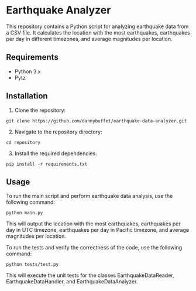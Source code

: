 # Earthquake Analyzer

This repository contains a Python script for analyzing earthquake data from a CSV file. It calculates the location with the most earthquakes, earthquakes per day in different timezones, and average magnitudes per location.

## Requirements

- Python 3.x
- Pytz

## Installation

1. Clone the repository:

```shell
git clone https://github.com/dannybuffet/earthquake-data-analyzer.git
```

2. Navigate to the repository directory:

```shell
cd repository
```

3. Install the required dependencies:

```shell
pip install -r requirements.txt
```

## Usage

To run the main script and perform earthquake data analysis, use the following command:

```shell
python main.py
```

This will output the location with the most earthquakes, earthquakes per day in UTC timezone, earthquakes per day in Pacific timezone, and average magnitudes per location.

To run the tests and verify the correctness of the code, use the following command:

```shell
python tests/test.py
```
This will execute the unit tests for the classes EarthquakeDataReader, EarthquakeDataHandler, and EarthquakeDataAnalyzer.

